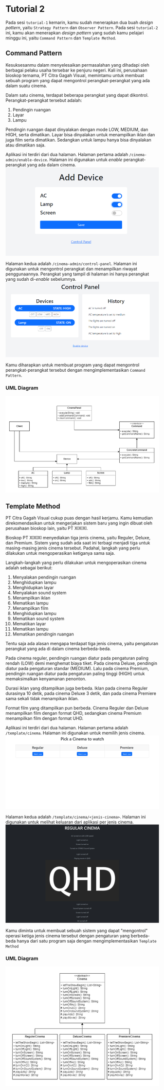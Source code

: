 # Tutorial 2
Pada sesi `tutorial-1` kemarin, kamu sudah menerapkan dua buah *design pattern*, yaitu `Strategy Pattern` dan `Observer Pattern`. Pada sesi `tutorial-2` ini, kamu akan menerapkan *design pattern* yang sudah kamu pelajari minggu ini, yaitu `Command Pattern` dan `Template Method`.

## Command Pattern
Kesuksesanmu dalam menyelesaikan permasalahan yang dihadapi oleh berbagai pelaku usaha tersebar ke penjuru negeri. Kali ini, perusahaan bioskop ternama, PT Citra Gagah Visual, memintamu untuk membuat sebuah program yang dapat mengontrol perangkat-perangkat yang ada dalam suatu cinema.

Dalam satu cinema, terdapat beberapa perangkat yang dapat dikontrol. Perangkat-perangkat tersebut adalah:
1. Pendingin ruangan
2. Layar
3. Lampu

Pendingin ruangan dapat dinyalakan dengan mode LOW, MEDIUM, dan HIGH, serta dimatikan. Layar bisa dinyalakan untuk menampilkan iklan dan juga film serta dimatikan. Sedangkan untuk lampu hanya bisa dinyalakan atau dimatikan saja.

Aplikasi ini terdiri dari dua halaman. Halaman pertama adalah `/cinema-admin/enable-device`. Halaman ini digunakan untuk *enable* perangkat-perangkat yang ada dalam cinema.
![Enable Device Page](/Command-enable-device-page.png)

Halaman kedua adalah `/cinema-admin/control-panel`. Halaman ini digunakan untuk mengontrol perangkat dan menampilkan riwayat penggunaannya. Perangkat yang tampil di halaman ini hanya perangkat yang sudah di-*enable* sebelumnya.
![Control Panel Page](/Command-control-panel-page.png)

Kamu diharapkan untuk membuat program yang dapat mengontrol perangkat-perangkat tersebut dengan mengimplementasikan `Command Pattern`.

### UML Diagram
![Diagram UML Command Pattern](/Command-UML.png)

## Template Method
PT Citra Gagah Visual cukup puas dengan hasil kerjamu. Kamu kemudian direkomendasikan untuk mengerjakan sistem baru yang ingin dibuat oleh perusahaan bioskop lain, yaitu PT XIXIXI.

Bioskop PT XIXIXI menyediakan tiga jenis cinema, yaitu Reguler, Deluxe, dan Premium. Sistem yang sudah ada saat ini terbagi menjadi tiga untuk masing-masing jenis cinema tersebut. Padahal, langkah yang perlu dilakukan untuk mengoperasikan ketiganya sama saja.

Langkah-langkah yang perlu dilakukan untuk mengoperasikan cinema adalah sebagai berikut:
1. Menyalakan pendingin ruangan
2. Menghidupkan lampu
3. Menghidupkan layar
4. Menyalakan sound system
5. Menampilkan iklan
6. Mematikan lampu
7. Menampilkan film
8. Menghidupkan lampu
9. Mematikan sound system
10. Mematikan layar
11. Mematikan lampu
12. Mematikan pendingin ruangan

Tentu saja ada alasan mengapa terdapat tiga jenis cinema, yaitu pengaturan perangkat yang ada di dalam cinema berbeda-beda.

Pada cinema reguler, pendingin ruangan diatur pada pengaturan paling rendah (LOW) demi menghemat biaya tiket. Pada cinema Deluxe, pendingin diatur pada pengaturan standar (MEDIUM). Lalu pada cinema Premium, pendingin ruangan diatur pada pengaturan paling tinggi (HIGH) untuk memaksimalkan kenyamanan penonton.

Durasi iklan yang ditampilkan juga berbeda. Iklan pada cinema Reguler durasinya 10 detik, pada cinema Deluxe 3 detik, dan pada cinema Premiere sama sekali tidak menampikan iklan.

Format film yang ditampilkan pun berbeda. Cinema Reguler dan Deluxe menampilkan film dengan format QHD, sedangkan cinema Premium menampilkan film dengan format UHD.

Aplikasi ini terdiri dari dua halaman. Halaman pertama adalah `/template/cinema`. Halaman ini digunakan untuk memilih jenis cinema.
![Pick Cinema Page](/Template-pick-cinema-page.png)

Halaman kedua adalah `/template/cinema/<jenis-cinema>`. Halaman ini  digunakan untuk melihat keluaran dari aplikasi per jenis cinema.
![Running  Cinema Page](/Template-running-cinema-page.png)

Kamu diminta untuk membuat sebuah sistem yang dapat "mengontrol" operasi ketiga jenis cinema tersebut dengan pengaturan yang berbeda-beda hanya dari satu program saja dengan mengimplementasikan `Template Method`

### UML Diagram
![Diagram UML Template Method](/Template-UML.png)
